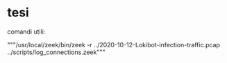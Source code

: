 # tesi

comandi utili:

"""/usr/local/zeek/bin/zeek -r ../2020-10-12-Lokibot-infection-traffic.pcap ../scripts/log_connections.zeek"""
